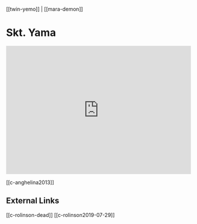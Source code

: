 [[twin-yemo]] | [[mara-demon]]
# Skt. Yama
<iframe width="100%" height="350" frameborder="0" allow="accelerometer; autoplay; clipboard-write; encrypted-media; gyroscope; picture-in-picture" allowfullscreen src="https://en.wiktionary.org/wiki/%E0%A4%AF%E0%A4%AE#Sanskrit"></iframe>


[[c-anghelina2013]]

## External Links
[[c-rolinson-dead]]
[[c-rolinson2019-07-29]]